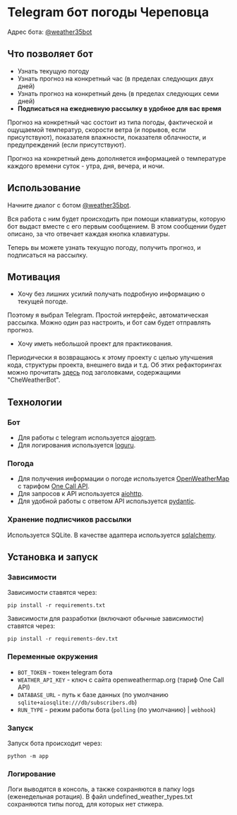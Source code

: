 # Telegram бот погоды Череповца

Адрес бота: [@weather35bot](https://t.me/weather35bot)

## Что позволяет бот

- Узнать текущую погоду
- Узнать прогноз на конкретный час (в пределах следующих двух дней)
- Узнать прогноз на конкретный день (в пределах следующих семи дней)
- **Подписаться на ежедневную рассылку в удобное для вас время**

Прогноз на конкретный час состоит из типа погоды, фактической и ощущаемой температур, скорости ветра (и порывов, если присутствуют), показателя влажности, показателя облачности, и предупреждений (если присутствуют).

Прогноз на конкретный день дополняется информацией о температуре каждого времени суток - утра, дня, вечера, и ночи.

## Использование

Начните диалог с ботом [@weather35bot](https://t.me/weather35bot).

Вся работа с ним будет происходить при помощи клавиатуры, которую бот выдаст вместе с его первым сообщением. В этом сообщении будет описано, за что отвечает каждая кнопка клавиатуры.

Теперь вы можете узнать текущую погоду, получить прогноз, и подписаться на рассылку.

## Мотивация

- Хочу без лишних усилий получать подробную информацию о текущей погоде.

Поэтому я выбрал Telegram. Простой интерфейс, автоматическая рассылка. Можно один раз настроить, и бот сам будет отправлять прогноз.

- Хочу иметь небольшой проект для практикования.

Периодически я возвращаюсь к этому проекту с целью улучшения кода, структуры проекта, внешнего вида и т.д. Об этих рефакторингах можно прочитать [здесь](https://github.com/Masynchin/history) под заголовками, содержащими "CheWeatherBot".

## Технологии

<!-- ### Сервер -->

### Бот

- Для работы с telegram используется [aiogram](https://github.com/aiogram/aiogram).
- Для логирования используется [loguru](https://github.com/Delgan/loguru).

### Погода

- Для получения информации о погоде используется [OpenWeatherMap](https://openweathermap.org/) с тарифом [One Call API](https://openweathermap.org/api/one-call-api).
- Для запросов к API используется [aiohttp](https://github.com/aio-libs/aiohttp).
- Для удобной работы с ответом API используется [pydantic](https://github.com/samuelcolvin/pydantic).

### Хранение подписчиков рассылки

Используется SQLite. В качестве адаптера используется [sqlalchemy](https://github.com/sqlalchemy/sqlalchemy).

## Установка и запуск

### Зависимости

Зависимости ставятся через:

~~~shell
pip install -r requirements.txt
~~~

Зависимости для разработки (включают обычные зависимости) ставятся через:

~~~shell
pip install -r requirements-dev.txt
~~~

### Переменные окружения

- `BOT_TOKEN` - токен telegram бота
- `WEATHER_API_KEY` - ключ с сайта openweathermap.org (тариф One Call API)
- `DATABASE_URL` - путь к базе данных (по умолчанию `sqlite+aiosqlite:///db/subscribers.db`)
- `RUN_TYPE` - режим работы бота (`polling` (по умолчанию) | `webhook`)

### Запуск

Запуск бота происходит через:

~~~shell
python -m app
~~~

### Логирование

Логи выводятся в консоль, а также сохраняются в папку logs (еженедельная ротация).
В файл undefined_weather_types.txt сохраняются типы погод, для которых нет стикера.
